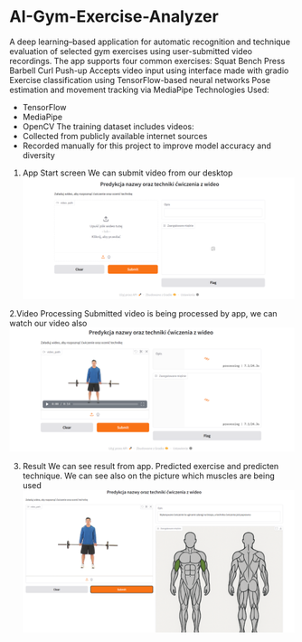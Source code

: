 # AI-Gym-Exercise-Analyzer
A deep learning–based application for automatic recognition and technique evaluation of selected gym exercises using user-submitted video recordings. 
The app supports four common exercises:  Squat  Bench Press  Barbell Curl  Push-up
Accepts video input using interface made with gradio
Exercise classification using TensorFlow-based neural networks
Pose estimation and movement tracking via MediaPipe
Technologies Used:
- TensorFlow
- MediaPipe
- OpenCV
The training dataset includes videos:
- Collected from publicly available internet sources
- Recorded manually for this project to improve model accuracy and diversity

1. App Start screen
We can submit video from our desktop
![start](start.png)

2.Video Processing
Submitted video is being processed by app, we can watch our video also
![process](viedo_process.png)

3. Result
We can see result from app. Predicted exercise and predicten technique.
We can see also on the picture which muscles are being used
![result](result.png)

